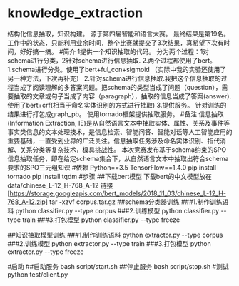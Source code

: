 # knowledge_extraction
结构化信息抽取，知识构建。
源于第四届智能和语言大赛。
最终结果是第19名。
工作中的状态，只能利用业余时间，整个比赛就提交了3次结果，真希望下次有时间，好好搞一搞。
#简介
1提供一个知识抽取的代码。
    分为两个过程：1对schema进行分类，2针对schema进行信息抽取.
2.两个过程都使用了bert。
    1.schema进行分类。使用了bert+ful_con+sigmoid （实际中我的实验还使用了另一种方法，下次再补充）
    2.针对schema进行信息抽取.我把这个信息抽取的过程当成了阅读理解的多答案问题。把schema的类型当成了问题（question），需要抽取的文章或句子当成了内容（paragraph），抽取的信息当成了答案(answer).
      使用了bert+crf(相当于命名实体识别的方式进行抽取)
3.提供服务。
    针对训练的结果进行打包成graph_pb。
    使用tornado框架提供抽取服务。
#备注
信息抽取(Information Extraction, IE)是从自然语言文本中抽取实体、属性、关系及事件等事实类信息的文本处理技术，是信息检索、智能问答、智能对话等人工智能应用的重要基础，一直受到业界的广泛关注。信息抽取任务涉及命名实体识别、指代消解、关系分类等复杂技术，极具挑战性。
本次竞赛发布基于schema约束的SPO信息抽取任务，即在给定schema集合下，从自然语言文本中抽取出符合schema要求的SPO三元组知识
#依赖
Python==3.5
TensorFlow==1.4.0
pip install tornado
pip install tqdm
#步骤
##下载bert模型
    下载bert的中文模型放在data/chinese_L-12_H-768_A-12  链接[https://storage.googleapis.com/bert_models/2018_11_03/chinese_L-12_H-768_A-12.zip]
    tar -xzvf corpus.tar.gz
##schema分类器训练
###1.制作训练语料
python classifier.py --type corpus
###2.训练模型
python classifier.py --type train
###3.打包模型
python classifier.py --type freeze

##知识抽取模型训练
###1.制作训练语料
python extractor.py --type corpus
###2.训练模型
python extractor.py --type train
###3.打包模型
python extractor.py --type freeze

#启动
##启动服务
bash script/start.sh
##停止服务
bash script/stop.sh
#测试
python test/client.py